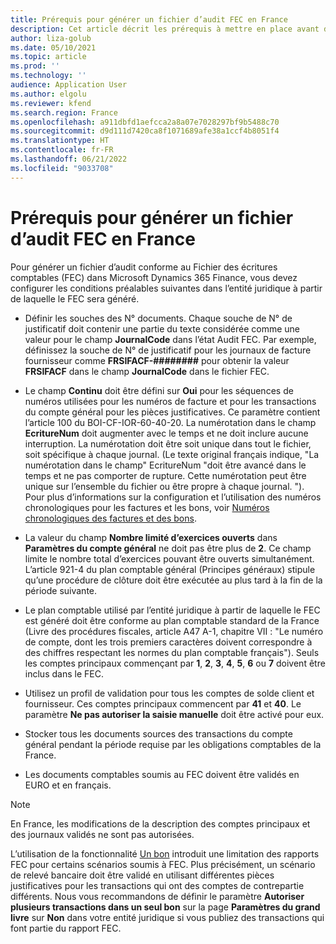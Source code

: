 ```yaml
---
title: Prérequis pour générer un fichier d’audit FEC en France
description: Cet article décrit les prérequis à mettre en place avant de pouvoir générer un fichier d’audit conforme au Fichier des écritures comptables (FEC) en France.
author: liza-golub
ms.date: 05/10/2021
ms.topic: article
ms.prod: ''
ms.technology: ''
audience: Application User
ms.author: elgolu
ms.reviewer: kfend
ms.search.region: France
ms.openlocfilehash: a911dbfd1aefcca2a8a07e7028297bf9b5488c70
ms.sourcegitcommit: d9d111d7420ca8f1071689afe38a1ccf4b8051f4
ms.translationtype: HT
ms.contentlocale: fr-FR
ms.lasthandoff: 06/21/2022
ms.locfileid: "9033708"
---
```

# <a name="prerequisites-to-generate-an-fec-audit-file-in-france"></a>Prérequis pour générer un fichier d’audit FEC en France

Pour générer un fichier d’audit conforme au Fichier des écritures comptables (FEC) dans Microsoft Dynamics 365 Finance, vous devez configurer les conditions préalables suivantes dans l’entité juridique à partir de laquelle le FEC sera généré.

- Définir les souches des N° documents. Chaque souche de N° de justificatif doit contenir une partie du texte considérée comme une valeur pour le champ **JournalCode** dans l’état Audit FEC. Par exemple, définissez la souche de N° de justificatif pour les journaux de facture fournisseur comme  **FRSIFACF-\#\#\#\#\#\#\#\#** pour obtenir la valeur **FRSIFACF** dans le champ **JournalCode** dans le fichier FEC.

- Le champ **Continu** doit être défini sur **Oui** pour les séquences de numéros utilisées pour les numéros de facture et pour les transactions du compte général pour les pièces justificatives. Ce paramètre contient l’article 100 du BOI-CF-IOR-60-40-20. La numérotation dans le champ **EcritureNum** doit augmenter avec le temps et ne doit inclure aucune interruption. La numérotation doit être soit unique dans tout le fichier, soit spécifique à chaque journal. (Le texte original français indique, "La numérotation dans le champ" EcritureNum "doit être avancé dans le temps et ne pas comporter de rupture. Cette numérotation peut être unique sur l’ensemble du fichier ou être propre à chaque journal. "). Pour plus d’informations sur la configuration et l’utilisation des numéros chronologiques pour les factures et les bons, voir [Numéros chronologiques des factures et des bons](emea-fra-chronological-invoices-vouchers.md).
- La valeur du champ **Nombre limité d’exercices ouverts** dans **Paramètres du compte général** ne doit pas être plus de **2**. Ce champ limite le nombre total d’exercices pouvant être ouverts simultanément. L’article 921-4 du plan comptable général (Principes généraux) stipule qu’une procédure de clôture doit être exécutée au plus tard à la fin de la période suivante.
- Le plan comptable utilisé par l’entité juridique à partir de laquelle le FEC est généré doit être conforme au plan comptable standard de la France (Livre des procédures fiscales, article A47 A-1, chapitre VII : "Le numéro de compte, dont les trois premiers caractères doivent correspondre à des chiffres respectant les normes du plan comptable français"). Seuls les comptes principaux commençant par **1**, **2**, **3**, **4**, **5**, **6** ou **7** doivent être inclus dans le FEC.
- Utilisez un profil de validation pour tous les comptes de solde client et fournisseur. Ces comptes principaux commencent par **41** et **40**. Le paramètre **Ne pas autoriser la saisie manuelle** doit être activé pour eux.
- Stocker tous les documents sources des transactions du compte général pendant la période requise par les obligations comptables de la France.
- Les documents comptables soumis au FEC doivent être validés en EURO et en français. 

> [!NOTE]
> En France, les modifications de la description des comptes principaux et des journaux validés ne sont pas autorisées.
>
> L’utilisation de la fonctionnalité [Un bon](../general-ledger/one-voucher.md) introduit une limitation des rapports FEC pour certains scénarios soumis à FEC. Plus précisément, un scénario de relevé bancaire doit être validé en utilisant différentes pièces justificatives pour les transactions qui ont des comptes de contrepartie différents. Nous vous recommandons de définir le paramètre **Autoriser plusieurs transactions dans un seul bon** sur la page **Paramètres du grand livre** sur **Non** dans votre entité juridique si vous publiez des transactions qui font partie du rapport FEC. 
